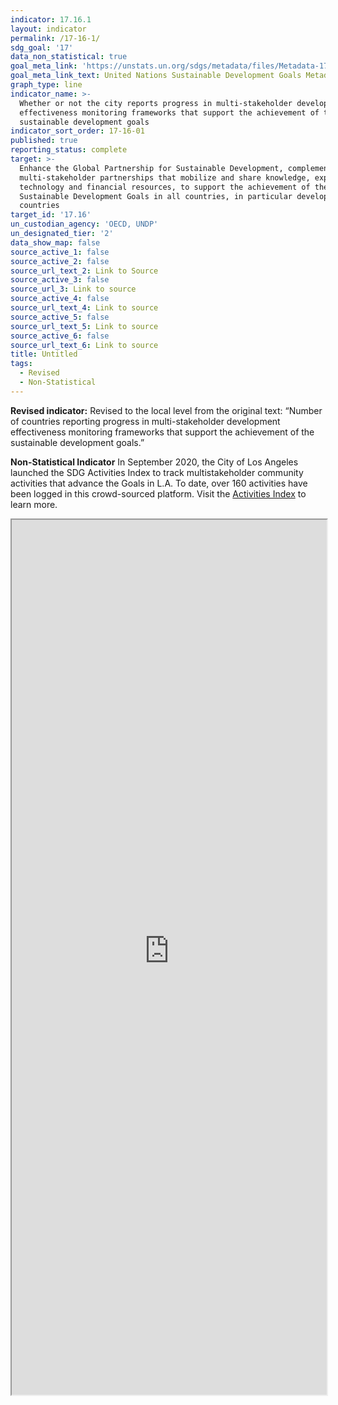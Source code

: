 ```yaml
---
indicator: 17.16.1
layout: indicator
permalink: /17-16-1/
sdg_goal: '17'
data_non_statistical: true
goal_meta_link: 'https://unstats.un.org/sdgs/metadata/files/Metadata-17-16-01.pdf'
goal_meta_link_text: United Nations Sustainable Development Goals Metadata (pdf 468kB)
graph_type: line
indicator_name: >-
  Whether or not the city reports progress in multi-stakeholder development
  effectiveness monitoring frameworks that support the achievement of the
  sustainable development goals
indicator_sort_order: 17-16-01
published: true
reporting_status: complete
target: >-
  Enhance the Global Partnership for Sustainable Development, complemented by
  multi-stakeholder partnerships that mobilize and share knowledge, expertise,
  technology and financial resources, to support the achievement of the
  Sustainable Development Goals in all countries, in particular developing
  countries
target_id: '17.16'
un_custodian_agency: 'OECD, UNDP'
un_designated_tier: '2'
data_show_map: false
source_active_1: false
source_active_2: false
source_url_text_2: Link to Source
source_active_3: false
source_url_3: Link to source
source_active_4: false
source_url_text_4: Link to source
source_active_5: false
source_url_text_5: Link to source
source_active_6: false
source_url_text_6: Link to source
title: Untitled
tags:
  - Revised
  - Non-Statistical
---
```

**Revised indicator:** Revised to the local level from the original text: “Number of countries reporting progress in multi-stakeholder development effectiveness monitoring frameworks that support the achievement of the sustainable development goals.”

**Non-Statistical Indicator**
In September 2020, the City of Los Angeles launched the SDG Activities Index to track multistakeholder community activities that advance the Goals in L.A. To date, over 160 activities have been logged in this crowd-sourced platform. Visit the [Activities Index](https://sdg.lamayor.org/get-involved/sdg-activities-index) to learn more. 
<iframe width="100%" height="1400px" src="https://unruffled-nobel-fc6321.netlify.com/"></iframe><br><br>